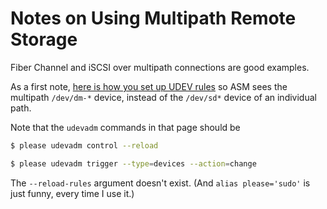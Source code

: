 # Notes on Using Multipath Remote Storage

Fiber Channel and iSCSI over multipath connections are good
examples.

As a first note, [here is how you set up UDEV rules][udev] so
ASM sees the multipath `/dev/dm-*` device, instead of the
`/dev/sd*` device of an individual path.

Note that the `udevadm` commands in that page should be

```bash
$ please udevadm control --reload

$ please udevadm trigger --type=devices --action=change
```

The `--reload-rules` argument doesn't exist. (And
`alias please='sudo'` is just funny, every time I use it.)

[udev]: https://www.thegeekdiary.com/centos-rhel-7-how-to-set-udev-rules-for-asm-on-multipath-disks/
